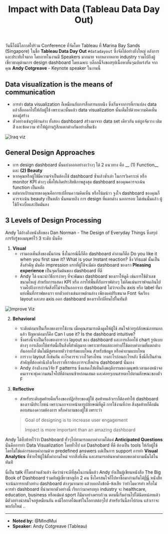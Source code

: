﻿---
layout: post
title: Impact with Data (Tableau Data Day Out)
---

วันนี้ได้มีโอกาสไปร่วม Conference ที่จัดโดย Tableau ที่ Marina Bay Sands (Singapore) ในชื่อ __Tableau Data Day Out__ `#datadayout`  ซึ่งจัดได้อย่างยิ่งใหญ่ อลังการ และประทับใจมาก โดยภายในงานมี Speakers มากมาย จากหลากหลาย industry รวมไปถึงผู้เชี่ยวชาญด้านการ design dashboard โดยเฉพาะ 
บล็อกนี้จึงขอสรุปเนื้อหาสั้นๆฉบับเร่งรัด จากคุณ __Andy Cotgreave__ - Keynote speaker ในงานนี้


Data visualization is the means of communication
------
- การทำ data visualization ก็เหมือนกับการสื่อสารแบบนึง ซึ่งเริ่มจากการที่เราแปลง data แล้วสื่อออกไปให้กับผู้ใช้ เพราะฉะนั้นแล้ว data visualization นั้นเต็มไปด้วยความคิดเห็นของผู้สร้าง
- ตัวอย่างเช่นรูปด้านล่าง ทั้งสอง dashboard สร้างมาจาก data set เดียวกัน แต่ถูกจัดวาง เติมสี และข้อความ ทำให้ผู้อ่านรู้สึกแตกต่างกันอย่างสิ้นเชิง

![Iraq viz](http://mind.in.th/blog/images/tableau1.jpg)


General Design Approaches
-----------------
- การ design dashboard นั้นแบ่งออกอย่างกว้างๆ ได้ 2 แนวทาง คือ __ (1) Function__ และ __(2) Beauty__
- หากคุณหรือผู้ใช้มีความจำเป็นต้องใช้ dashboard ซ้ำแล้วซ้ำเล่า ในการวิเคราะห์ หรือ monitor KPI ต่างๆ เพื่อให้เกิดประสิทธิภาพสูงสุด dashboard ของคุณควรจะเน้น function เป็นหลัก
- แต่หากเป้าหมายของคุณคือการเปลี่ยนความคิดเห็น หรือโน้มน้าว จูงใจ dashboard ของคุณก็ควรจะเน้น beauty เป็นหลัก นั่นหมายถึง การ design ที่แตกต่าง นอกกรอบ ไม่เช่นนั้นแล้ว ผู้ใช้ก็จะเบื่อและปิดมันลง

3 Levels of Design Processing 
-----------------
Andy ได้อ้างถึงหนังสือของ Dan Norman - The Design of Everyday Things ซึ่งสรุปการรับรู้ของมนุษย์ไว้ 3 ระดับ นั่นคือ

1. __Visual__ 
	- เรามองเห็นสิ่งของนั้นก่อน ซึ่งในกรณีนี้ก็คือ dashboard คำถามก็คือ Do you like it when you first saw it? What is your Instant reaction? ซึ่ง Visual นั้นเป็นสิ่งสำคัญ มันคือ impression แรกที่ผู้ใช้จะมีต่อ dashboard ของเรา __Pleasing experience__ เป็นจุดเริ่มต้นของ dashboard ที่ดี 
	- Andy ได้ แนะนำวิธีการง่ายๆ ที่จะพัฒนา dashboard ของเราให้ดูดี เช่นการใช้ตัวเลขขนาดใหญ่ สำหรับการแสดง KPI หรือ การให้พื้นที่กับกราฟต่างๆ ไม่อัดแน่นกราฟจนเกินไป รวมไปถึงการกำจัดสิ่งที่ไม่จำเป็นออกจาก dashboard ไม่ว่าจะเป็น axis หรือ label ที่่มาแย่งพื้นที่กราฟของเรา ยกตัวอย่างเช่นภาพด้านล่าง เพียงแค่ปรับขนาด Font จัดเรียง layout และลบ axis ออก dashboard ของเราก็เปลี่ยนไปในทันที 

![Improve Viz](http://mind.in.th/blog/images/tableau2.jpg)

	
2. __Behavioral__
	- ระดับต่อมาเป็นเรื่องของการใช้งาน เมื่อคุณสามารถดึงดูดให้ผู้ใช้ สนใจด้วยรูปลักษณ์ภายนอกแล้ว ปัญหาต่อมาก็คือ Can I use it? Is the dashboard intuitive?
	- ซึ่งตรงนี้จะเป็นเรื่องของการวาง layout ของ dashboard และการเลือกใช้ chart รูปแบบต่างๆ การเลือกใช้ชาร์ตนี้เป็นสิ่งที่สำคัญมาก เพราะชาร์ตแต่ละอย่างก็ใช้ตอบคำถามที่แตกต่างกันออกไป มันไม่มีสูตรตายตัวว่าชาร์ตแบบไหน สำหรับข้อมูล หรือคำถามแบบไหน
	- การวาง layout ก็เช่นกัน อะไรควรจะวางไว้ตรงไหน วางอะไรก่อนอะไรหลัง ซึ่งนี่ก็เป็นส่วนสำคัญที่ต้องคำนึงถึงเรื่องราวที่เราต้องการจะสื่อผ่าน dashboard นั่นเอง
	- Andy อ้างถึงงานวิจัย F patterns ซึ่งแสดงให้เห็นถึงพฤติกรรมของมนุษย์เวลามองหน้าจอ คนเราจะพุ่งความสนใจไปที่ด้านบนซ้ายก่อนเสมอ และค่อยๆเบนสายตาไปตามลักษณะของตัว F


3. __Reflective__ 
	- สำหรับระดับสุดท้ายคือเรื่องของปฏิกริยาของผู้ใช้ สุดท้ายแล้วเราก็ต้องทำให้ dashboard ของเรามีประโยชน์ เพราะนอกจากหน้าตารูปลักษณ์ที่ดูดี การใช้งานที่ง่าย สิ่งสุดท้ายก็คือมันตอบสนองความต้องการ หรือคำถามของผู้ใช้ เพราะว่า
	> Goal of designing is to increase user engagement
	> 
	> Impact is more important than an amazing dashboard

Andy ได้ทิ้งท้ายไว้ว่า Dashboard ทั่วๆไปสามารถตอบคำถามได้แค่ __Anticipated Questions__ นั่นคือการทำ Data Visualization โดยทั่วไป แต่ Dashobard ที่ดี ต้องเป็น tools ให้กับผู้ใช้ โดยไม่ใช่แค่การตอบคำถามด้วย predefined answers แต่เป็นการ support การทำ __Visual Analytics__ ที่ช่วยให้ผู้ใช้ตั้งคำถามใหม่ จากสิ่งที่เห็น และสามารถค้นหาคำตอบของคำถามนั้นได้ในทันที

นี่เป็น talk ที่โดยส่วนตัวแล้ว คิดว่าน่าจะดีที่สุดในงานนี้แล้ว Andy ยังเป็นผู้เขียนหนังสือ The Big Book of Dashboard ร่วมกับผู้เชี่ยวชาญอีก 2 คน ซึ่งใครสนใจก็ไปหาซื้อมาอ่านกันได้[ที่นี่](http://www.bigbookofdashboards.com) หนังสือจะเน้นการยกตัวอย่าง dashboard ต่างๆมากมาย แล้วบอกถึงข้อดี-ข้อเสีย ว่าทำไมควรทำ หรือไม่ควรทำ dashboard ที่นำมายกตัวอย่างนี้ เรียกว่ามาครบทุก industry จะ healthcare, education, business หรือแม้แต่ sport ก็มีมาอย่างครบถ้วน ตอนนี้เริ่มอ่านไปได้นิดหน่อยแล้ว มีตัวอย่างน่าสนใจอยู่เหมือนกัน คงมีโอกาสได้แชร์ในโอกาสต่อๆไป สำหรับวันนี้ลาไปก่อน แล้วเราจะพบกับใหม่ ..


----
* __Noted by:__ @MindMui
* __Speaker:__  Andy Cotgreave (Tableau)
